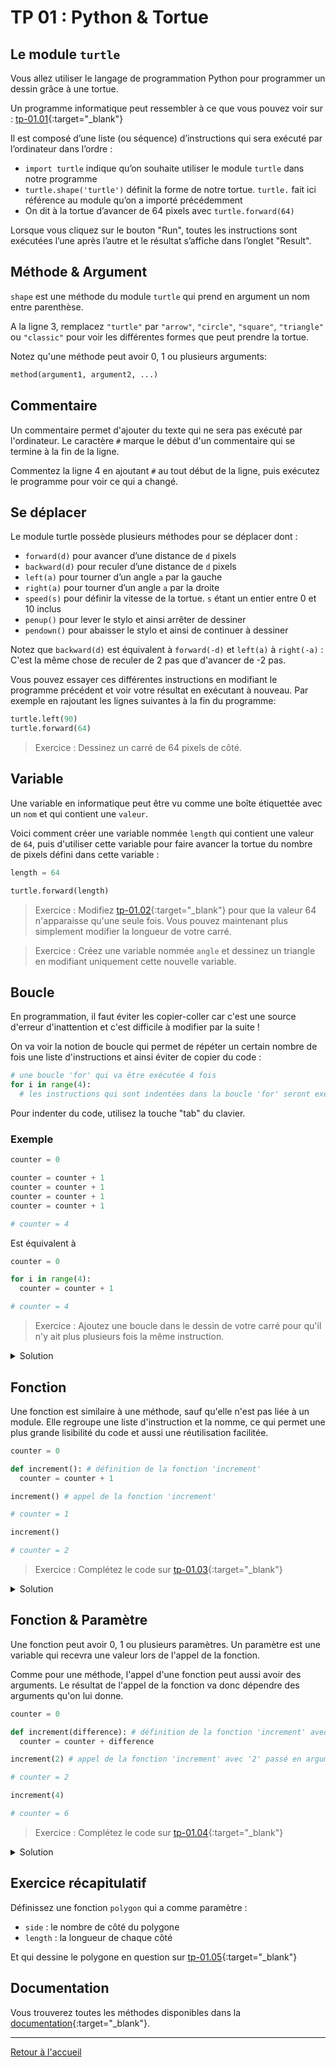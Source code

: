 # TP 01 : Python & Tortue

## Le module `turtle`

Vous allez utiliser le langage de programmation Python pour programmer un dessin grâce à une tortue.

Un programme informatique peut ressembler à ce que vous pouvez voir sur : [tp-01.01](https://trinket.io/python/277a4cc24e){:target="_blank"}

Il est composé d’une liste (ou séquence) d’instructions qui sera exécuté par l’ordinateur dans l’ordre :

- `import turtle` indique qu’on souhaite utiliser le module `turtle` dans notre programme
- `turtle.shape('turtle')` définit la forme de notre tortue. `turtle.` fait ici référence au module qu’on a importé précédemment
- On dit à la tortue d’avancer de 64 pixels avec `turtle.forward(64)`

Lorsque vous cliquez sur le bouton "Run", toutes les instructions sont exécutées l’une après l’autre et le résultat s’affiche dans l’onglet "Result".

## Méthode & Argument

`shape` est une méthode du module `turtle` qui prend en argument un nom entre parenthèse.

A la ligne 3, remplacez `"turtle"` par `"arrow"`, `"circle"`, `"square"`, `"triangle"` ou `"classic"` pour voir les différentes formes que peut prendre la tortue.

Notez qu'une méthode peut avoir 0, 1 ou plusieurs arguments:

```python
method(argument1, argument2, ...)
```

## Commentaire

Un commentaire permet d'ajouter du texte qui ne sera pas exécuté par l'ordinateur. Le caractère `#` marque le début d'un commentaire qui se termine à la fin de la ligne.

Commentez la ligne 4 en ajoutant `#` au tout début de la ligne, puis exécutez le programme pour voir ce qui a changé.

## Se déplacer

Le module turtle possède plusieurs méthodes pour se déplacer dont :

- `forward(d)` pour avancer d’une distance de `d` pixels
- `backward(d)` pour reculer d’une distance de `d` pixels
- `left(a)` pour tourner d’un angle `a` par la gauche
- `right(a)` pour tourner d’un angle `a` par la droite
- `speed(s)` pour définir la vitesse de la tortue. `s` étant un entier entre 0 et 10 inclus
- `penup()` pour lever le stylo et ainsi arrêter de dessiner
- `pendown()` pour abaisser le stylo et ainsi de continuer à dessiner

Notez que `backward(d)` est équivalent à `forward(-d)` et `left(a)` à `right(-a)` : C'est la même chose de reculer de 2 pas que d'avancer de -2 pas.

Vous pouvez essayer ces différentes instructions en modifiant le programme précédent et voir votre résultat en exécutant à nouveau.
Par exemple en rajoutant les lignes suivantes à la fin du programme:

```python
turtle.left(90)
turtle.forward(64)
```

> Exercice : Dessinez un carré de 64 pixels de côté.

## Variable

Une variable en informatique peut être vu comme une boîte étiquettée avec un `nom` et qui contient une `valeur`.

Voici comment créer une variable nommée `length` qui contient une valeur de `64`, puis d'utiliser cette variable pour faire avancer la tortue du nombre de pixels défini dans cette variable :

```python
length = 64

turtle.forward(length)
```

> Exercice : Modifiez [tp-01.02](https://trinket.io/python/91bea31ba9){:target="_blank"} pour que la valeur 64 n'apparaisse qu'une seule fois. Vous pouvez maintenant plus simplement modifier la longueur de votre carré.

> Exercice : Créez une variable nommée `angle` et dessinez un triangle en modifiant uniquement cette nouvelle variable.

## Boucle

En programmation, il faut éviter les copier-coller car c'est une source d'erreur d'inattention et c'est difficile à modifier par la suite !

On va voir la notion de boucle qui permet de répéter un certain nombre de fois une liste d'instructions et ainsi éviter de copier du code :

```python
# une boucle 'for' qui va être exécutée 4 fois
for i in range(4):
  # les instructions qui sont indentées dans la boucle 'for' seront exécutées 4 fois
```

Pour indenter du code, utilisez la touche "tab" du clavier.

### Exemple

```python
counter = 0

counter = counter + 1
counter = counter + 1
counter = counter + 1
counter = counter + 1

# counter = 4
```

Est équivalent à

```python
counter = 0

for i in range(4):
  counter = counter + 1

# counter = 4
```

> Exercice : Ajoutez une boucle dans le dessin de votre carré pour qu'il n'y ait plus plusieurs fois la même instruction.

<details><summary markdown="span">Solution</summary>

```python
import turtle

length = 64
angle = 90

for i in range(4):
  turtle.forward(length)
  turtle.left(angle)
```

</details>

## Fonction

Une fonction est similaire à une méthode, sauf qu'elle n'est pas liée à un module. Elle regroupe une liste d'instruction et la nomme, ce qui permet une plus grande lisibilité du code et aussi une réutilisation facilitée.

```python
counter = 0

def increment(): # définition de la fonction 'increment'
  counter = counter + 1

increment() # appel de la fonction 'increment'

# counter = 1

increment()

# counter = 2
```

> Exercice : Complétez le code sur [tp-01.03](https://trinket.io/python/21196a78b6){:target="_blank"}

<details><summary markdown="span">Solution</summary>

```python
import turtle

def square():
  length = 64
  angle = 90

  for i in range(4):
    turtle.forward(length)
    turtle.left(angle)


square()
turtle.penup()
turtle.backward(150)
turtle.pendown()
square()
```

</details>

## Fonction & Paramètre

Une fonction peut avoir 0, 1 ou plusieurs paramètres. Un paramètre est une variable qui recevra une valeur lors de l'appel de la fonction.

Comme pour une méthode, l'appel d'une fonction peut aussi avoir des arguments. Le résultat de l'appel de la fonction va donc dépendre des arguments qu'on lui donne.

```python
counter = 0

def increment(difference): # définition de la fonction 'increment' avec un paramètre 'difference'
  counter = counter + difference

increment(2) # appel de la fonction 'increment' avec '2' passé en argument

# counter = 2

increment(4)

# counter = 6
```

> Exercice : Complétez le code sur [tp-01.04](https://trinket.io/python/af20316506){:target="_blank"}

<details><summary markdown="span">Solution</summary>

```python
import turtle

def square(length):
  angle = 90

  for i in range(4):
    turtle.forward(length)
    turtle.left(angle)


square(100)
turtle.penup()
turtle.backward(150)
turtle.pendown()
square(50)
```

</details>

## Exercice récapitulatif

Définissez une fonction `polygon` qui a comme paramètre :

- `side` : le nombre de côté du polygone
- `length` : la longueur de chaque côté

Et qui dessine le polygone en question sur [tp-01.05](https://trinket.io/python/9515392428){:target="_blank"}

## Documentation

Vous trouverez toutes les méthodes disponibles dans la [documentation](https://docs.python.org/fr/3/library/turtle.html#methods-of-rawturtle-turtle-and-corresponding-functions){:target="_blank"}.

---

[Retour à l'accueil](../README.md)
